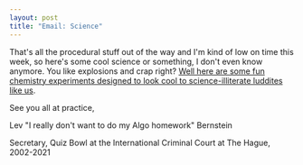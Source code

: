 ```yaml
---
layout: post
title: "Email: Science"
---
```


That's all the procedural stuff out of the way and I'm kind of low on time this week, so here's some cool science or something, I don't even know anymore. You like explosions and crap right? [Well here are some fun chemistry experiments designed to look cool to science-illiterate luddites like us](https://www.youtube.com/watch?v=bOuEJf8Dr_4).

See you all at practice,

Lev "I really don't want to do my Algo homework" Bernstein

Secretary, Quiz Bowl at the International Criminal Court at The Hague, 2002-2021